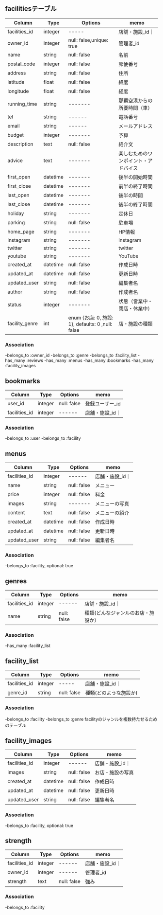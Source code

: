 ## facilitiesテーブル
|Column|Type|Options|memo|
|------|----|-------|----|
|facilities_id|integer|-----|店舗・施設_id｜
|owner_id|integer|null: false,unique: true|管理者_id|
|name|string|null: false|名前|
|postal_code|integer|null: false|郵便番号|
|address|string|null: false|住所|
|latitude|float|null: false|緯度|
|longitude|float|null: false|経度|
|running_time|string|-------|那覇空港からの所要時間（車）|
|tel|string|------|電話番号|
|email|string|------|メールアドレス|
|budget|integer|-------|予算|
|description|text|null: false|紹介文|
|advice|text|-------|楽しむためのワンポイント・アドバイス|
|first_open|datetime|-------|後半の開始時間|
|first_close|datetime|-------|前半の終了時間|
|last_open|datetime|-------|後半の時間|
|last_close|datetime|-------|後半の終了時間|
|holiday|string|-------|定休日|
|parking|string|null: false|駐車場|
|home_page|string|-------|HP情報|
|instagram|string|-------|instagram|
|twitter|string|-------|twitter|
|youtube|string|-------|YouTube|
|created_at|datetime|null: false|作成日時|
|updated_at|datetime|null: false|更新日時|
|updated_user|string|null: false|編集者名|
|author|string|null: false|作成者名|
|status|integer|-------|状態（営業中・閉店・休業中）|
|facility_genre|int|enum {お店: 0, 施設: 1}, defaults: 0 ,null: false|店・施設の種類|
### Association
-belongs_to :owner_id
-belongs_to :genre
-belongs_to :facility_list
-has_many :reviews
-has_many :menus
-has_many :bookmarks
-has_many :facility_images

## bookmarks
|Column|Type|Options|memo|
|------|----|-------|----|
|user_id|integer|null: false|登録ユーザー_id|
|facilities_id|integer|------|店舗・施設_id｜
### Association
-belongs_to :user
-belongs_to :facility

## menus
|Column|Type|Options|memo|
|------|----|-------|----|
|facilities_id|integer|------|店舗・施設_id｜
|name|string|null: false|メニュー|
|price|integer|null: false|料金|
|images|string|-------|メニューの写真|
|content|text|null: false|メニューの紹介|
|created_at|datetime|null: false|作成日時|
|updated_at|datetime|null: false|更新日時|
|updated_user|string|null: false|編集者名|
### Association
-belongs_to :facility, optional: true

## genres
|Column|Type|Options|memo|
|------|----|-------|----|
|facilities_id|integer|------|店舗・施設_id｜
|name|string|null: false|種類(どんなジャンルのお店・施設か）|
### Association
-has_many :facility_list

## facility_list
|Column|Type|Options|memo|
|------|----|-------|----|
|facilities_id|integer|-----|店舗・施設_id｜
|genre_id|string|null: false|種類(どのような施設か)|
### Association
-belongs_to :facility
-belongs_to :genre
facilityのジャンルを複数持たせるためのテーブル

## facility_images
|Column|Type|Options|memo|
|------|----|-------|----|
|facilities_id|integer|------|店舗・施設_id｜
|images|string|null: false|お店・施設の写真|
|created_at|datetime|null: false|作成日時|
|updated_at|datetime|null: false|更新日時|
|updated_user|string|null: false|編集者名|
### Association
-belongs_to :facility, optional: true

## strength
|Column|Type|Options|memo|
|------|----|-------|----|
|facilities_id|integer|------|店舗・施設_id｜
|owner_id|integer|------|管理者_id|
|strength|text|null: false|強み|
### Association
-belongs_to :facility


<!-- 後回しにする機能 -->
<!-- ## reviews
|Column|Type|Options|memo|
|------|----|-------|----|
|user_id|integer|null: false|登録ユーザー_id|
|store_id|integer|--------|店舗_id｜
|gourmet_id|integer|-------|施設_id｜
|content|text|null: false|口コミ|
### Association
-belongs_to :user
-belongs_to :facilities
## coupons
|Column|Type|Options|memo|
|------|----|-------|----|
|coupon_id|integer|null: false|クーポン情報|
|store_id|integer|null: false|店舗_id|
|content|text|-------|クーポン詳細|
|image_url|string|-------|クーポン画像|